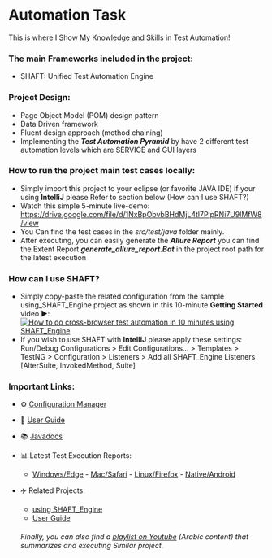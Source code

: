 # Automation Task
This is where I Show My Knowledge and Skills in Test Automation!

### The main Frameworks included in the project:
* SHAFT: Unified Test Automation Engine

### Project Design:
* Page Object Model (POM) design pattern
* Data Driven framework
* Fluent design approach (method chaining)
* Implementing the ***Test Automation Pyramid*** by have 2 different test automation levels which are SERVICE and GUI layers

### How to run the project main test cases locally:
* Simply import this project to your eclipse (or favorite JAVA IDE) if your using <b>IntelliJ</b> please Refer to section below (How can I use SHAFT?)
* Watch this simple 5-minute live-demo: 
  https://drive.google.com/file/d/1NxBpObvbBHdMjL4tl7PlpRNi7U9lMfW8/view
* You Can find the test cases in the *src/test/java* folder mainly.
* After executing, you can easily generate the ***Allure Report***  you can find the Extent Report ***generate_allure_report.Bat*** in the project root path for the latest execution

### How can I use SHAFT?
- Simply copy-paste the related configuration from the sample using_SHAFT_Engine project as shown in this 10-minute <b>Getting Started</b> video ▶️:<br/>[![How to do cross-browser test automation in 10 minutes using SHAFT_Engine](https://img.youtube.com/vi/3TYGteD843M/0.jpg)](https://www.youtube.com/watch?v=3TYGteD843M)
- If you wish to use SHAFT with <b>IntelliJ</b> please apply these settings:<br/>Run/Debug Configurations > Edit Configurations... > Templates > TestNG > Configuration > Listeners > Add all SHAFT_Engine Listeners [AlterSuite, InvokedMethod, Suite]

### Important Links:
- ⚙️  [Configuration Manager](https://mohabmohie.github.io/SHAFT_ENGINE/)
- 👤  [User Guide](https://mohabmohie.github.io/SHAFT_Engine_Docusaurus/)
- 📚  [Javadocs](https://mohabmohie.github.io/SHAFT_ENGINE/apidocs/index.html)
- 📊  Latest Test Execution Reports:
  - [Windows/Edge](https://mohabmohie.github.io/SHAFT_ENGINE/allure/Windows/Web/index.html) - [Mac/Safari](https://mohabmohie.github.io/SHAFT_ENGINE/allure/macOS/Web/index.html) - [Linux/Firefox](https://mohabmohie.github.io/SHAFT_ENGINE/allure/Linux/Web/index.html) - [Native/Android](https://mohabmohie.github.io/SHAFT_ENGINE/allure/MobileNative/Android/index.html)
- ✈️  Related Projects:
  - [using SHAFT_Engine](https://github.com/MohabMohie/using_SHAFT_ENGINE)
  - [User Guide](https://github.com/MohabMohie/SHAFT_Engine_Docusaurus)
  
  ###### Finally, you can also find a [playlist on Youtube](https://youtube.com/playlist?list=PLlnkmUosVw9g1IK6M4kZS8a-EsP4xb0Vf) (Arabic content) that summarizes and executing Similar project.

